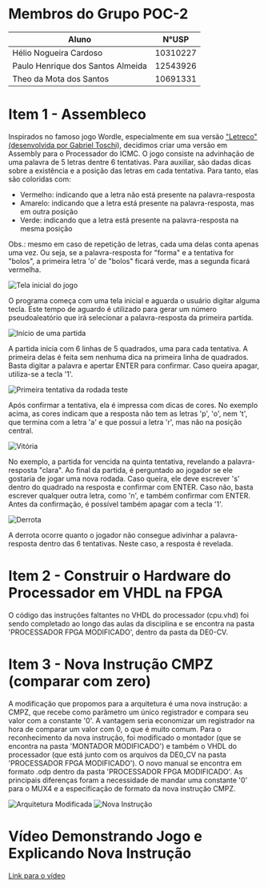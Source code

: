 # Membros do Grupo POC-2
| **Aluno**                         | **N°USP** |
|-----------------------------------|-----------|
| Hélio Nogueira Cardoso            | 10310227  |
| Paulo Henrique dos Santos Almeida | 12543926  |
| Theo da Mota dos Santos           | 10691331  |

# Item 1 - Assembleco
Inspirados no famoso jogo Wordle, especialmente em sua versão ["Letreco" (desenvolvida por Gabriel Toschi)](https://github.com/gabtoschi/letreco), decidimos criar uma versão em Assembly para o Processador do ICMC. O jogo consiste na advinhação de uma palavra de 5 letras dentre 6 tentativas. Para auxiliar, são dadas dicas sobre a existência e a posição das letras em cada tentativa. Para tanto, elas são coloridas com:
* Vermelho: indicando que a letra não está presente na palavra-resposta
* Amarelo: indicando que a letra está presente na palavra-resposta, mas em outra posição
* Verde: indicando que a letra está presente na palavra-resposta na mesma posição

Obs.: mesmo em caso de repetição de letras, cada uma delas conta apenas uma vez. Ou seja, se a palavra-resposta for "forma" e a tentativa for "bolos", a primeira letra 'o' de "bolos" ficará verde, mas a segunda ficará vermelha.

![Tela inicial do jogo](images/tela_inicial.png)

O programa começa com uma tela inicial e aguarda o usuário digitar alguma tecla. Este tempo de aguardo é utilizado para gerar um número pseudoaleatório que irá selecionar a palavra-resposta da primeira partida.

![Início de uma partida](images/1.png)

A partida inicia com 6 linhas de 5 quadrados, uma para cada tentativa. A primeira delas é feita sem nenhuma dica na primeira linha de quadrados. Basta digitar a palavra e apertar ENTER para confirmar. Caso queira apagar, utiliza-se a tecla '1'. 

![Primeira tentativa da rodada teste](images/2.png)

Após confirmar a tentativa, ela é impressa com dicas de cores. No exemplo acima, as cores indicam que a resposta não tem as letras 'p', 'o', nem 't', que termina com a letra 'a' e que possui a letra 'r', mas não na posição central.

![Vitória](images/3.png)

No exemplo, a partida for vencida na quinta tentativa, revelando a palavra-resposta "clara". Ao final da partida, é perguntado ao jogador se ele gostaria de jogar uma nova rodada. Caso queira, ele deve escrever 's' dentro do quadrado na resposta e confirmar com ENTER. Caso não, basta escrever qualquer outra letra, como 'n', e também confirmar com ENTER. Antes da confirmação, é possível também apagar com a tecla '1'.

![Derrota](images/4.png)

A derrota ocorre quanto o jogador não consegue adivinhar a palavra-resposta dentro das 6 tentativas. Neste caso, a resposta é revelada.

# Item 2 - Construir o Hardware do Processador em VHDL na FPGA
O código das instruções faltantes no VHDL do processador (cpu.vhd) foi sendo completado ao longo das aulas da disciplina e se encontra na pasta 'PROCESSADOR FPGA MODIFICADO', dentro da pasta da DE0-CV. 

# Item 3 - Nova Instrução CMPZ (comparar com zero)
A modificação que propomos para a arquitetura é uma nova instrução: a CMPZ, que recebe como parâmetro um único registrador e compara seu valor com a constante '0'. A vantagem seria economizar um registrador na hora de comparar um valor com 0, o que é muito comum. Para o reconhecimento da nova instrução, foi modificado o montador (que se encontra na pasta 'MONTADOR MODIFICADO') e também o VHDL do processador (que está junto com os arquivos da DE0_CV na pasta 'PROCESSADOR FPGA MODIFICADO'). O novo manual se encontra em formato .odp dentro da pasta 'PROCESSADOR FPGA MODIFICADO'. As principais diferenças foram a necessidade de mandar uma constante '0' para o MUX4 e a especificação de formato da nova instrução CMPZ.

![Arquitetura Modificada](images/arquitetura.png)
![Nova Instrução](images/novo_opcode.png)

# Vídeo Demonstrando Jogo e Explicando Nova Instrução
[Link para o vídeo](https://youtu.be/sQ_09y4LZx0)

